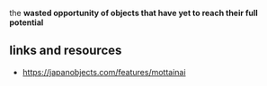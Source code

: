 the **wasted opportunity of objects that have yet to reach their full potential**

## links and resources

- https://japanobjects.com/features/mottainai